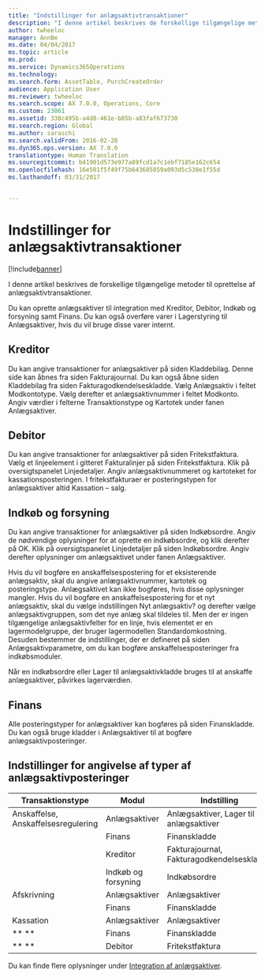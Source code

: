 ```yaml
---
title: "Indstillinger for anlægsaktivtransaktioner"
description: "I denne artikel beskrives de forskellige tilgængelige metoder til oprettelse af anlægsaktivtransaktioner."
author: twheeloc
manager: AnnBe
ms.date: 04/04/2017
ms.topic: article
ms.prod: 
ms.service: Dynamics365Operations
ms.technology: 
ms.search.form: AssetTable, PurchCreateOrder
audience: Application User
ms.reviewer: twheeloc
ms.search.scope: AX 7.0.0, Operations, Core
ms.custom: 23061
ms.assetid: 338c495b-a4d8-461e-b85b-a83faf673730
ms.search.region: Global
ms.author: saraschi
ms.search.validFrom: 2016-02-28
ms.dyn365.ops.version: AX 7.0.0
translationtype: Human Translation
ms.sourcegitcommit: b41901d573e977a89fcd1a7c1ebf7185e162c654
ms.openlocfilehash: 16e501f5f49f75b643685059a093d5c538e1f55d
ms.lasthandoff: 03/31/2017


---
```


# <a name="fixed-asset-transaction-options"></a>Indstillinger for anlægsaktivtransaktioner

[!include[banner](../includes/banner.md)]


I denne artikel beskrives de forskellige tilgængelige metoder til oprettelse af anlægsaktivtransaktioner.

Du kan oprette anlægsaktiver til integration med Kreditor, Debitor, Indkøb og forsyning samt Finans. Du kan også overføre varer i Lagerstyring til Anlægsaktiver, hvis du vil bruge disse varer internt.

## <a name="accounts-payable"></a>Kreditor
Du kan angive transaktioner for anlægsaktiver på siden Kladdebilag. Denne side kan åbnes fra siden Fakturajournal. Du kan også åbne siden Kladdebilag fra siden Fakturagodkendelseskladde. Vælg Anlægsaktiv i feltet Modkontotype. Vælg derefter et anlægsaktivnummer i feltet Modkonto. Angiv værdier i felterne Transaktionstype og Kartotek under fanen Anlægsaktiver.

## <a name="accounts-receivable"></a>Debitor
Du kan angive transaktioner for anlægsaktiver på siden Fritekstfaktura.  Vælg et linjeelement i gitteret Fakturalinjer på siden Fritekstfaktura. Klik på oversigtspanelet Linjedetaljer. Angiv anlægsaktivnummeret og kartoteket for kassationsposteringen. I fritekstfakturaer er posteringstypen for anlægsaktiver altid Kassation – salg.

## <a name="procurement-and-sourcing"></a>Indkøb og forsyning
Du kan angive transaktioner for anlægsaktiver på siden Indkøbsordre. Angiv de nødvendige oplysninger for at oprette en indkøbsordre, og klik derefter på OK. Klik på oversigtspanelet Linjedetaljer på siden Indkøbsordre. Angiv derefter oplysninger om anlægsaktivet under fanen Anlægsaktiver. 

Hvis du vil bogføre en anskaffelsespostering for et eksisterende anlægsaktiv, skal du angive anlægsaktivnummer, kartotek og posteringstype. Anlægsaktivet kan ikke bogføres, hvis disse oplysninger mangler. Hvis du vil bogføre en anskaffelsespostering for et nyt anlægsaktiv, skal du vælge indstillingen Nyt anlægsaktiv? og derefter vælge anlægsaktivgruppen, som det nye anlæg skal tildeles til. Men der er ingen tilgængelige anlægsaktivfelter for en linje, hvis elementet er en lagermodelgruppe, der bruger lagermodellen Standardomkostning. Desuden bestemmer de indstillinger, der er defineret på siden Anlægsaktivparametre, om du kan bogføre anskaffelsesposteringer fra indkøbsmoduler. 

Når en indkøbsordre eller Lager til anlægsaktivkladde bruges til at anskaffe anlægsaktiver, påvirkes lagerværdien.

## <a name="general-ledger"></a>Finans
Alle posteringstyper for anlægsaktiver kan bogføres på siden Finanskladde. Du kan også bruge kladder i Anlægsaktiver til at bogføre anlægsaktivposteringer.

## <a name="options-for-entering-fixed-asset-transaction-types"></a>Indstillinger for angivelse af typer af anlægsaktivposteringer


| Transaktionstype                    | Modul                   | Indstilling                                   |
|-------------------------------------|--------------------------|-------------------------------------------|
| Anskaffelse, Anskaffelsesregulering | Anlægsaktiver             | Anlægsaktiver, Lager til anlægsaktiver   |
|                                     | Finans           | Finanskladde                           |
|                                     | Kreditor         | Fakturajournal, Fakturagodkendelseskladde |
|                                     | Indkøb og forsyning | Indkøbsordre                            |
| Afskrivning                        | Anlægsaktiver             | Anlægsaktiver                              |
|                                     | Finans           | Finanskladde                           |
| Kassation                            | Anlægsaktiver             | Anlægsaktiver                              |
| ** **                               | Finans           | Finanskladde                           |
| ** **                               | Debitor      | Fritekstfaktura                         |



Du kan finde flere oplysninger under [Integration af anlægsaktiver](fixed-asset-integration.md).




